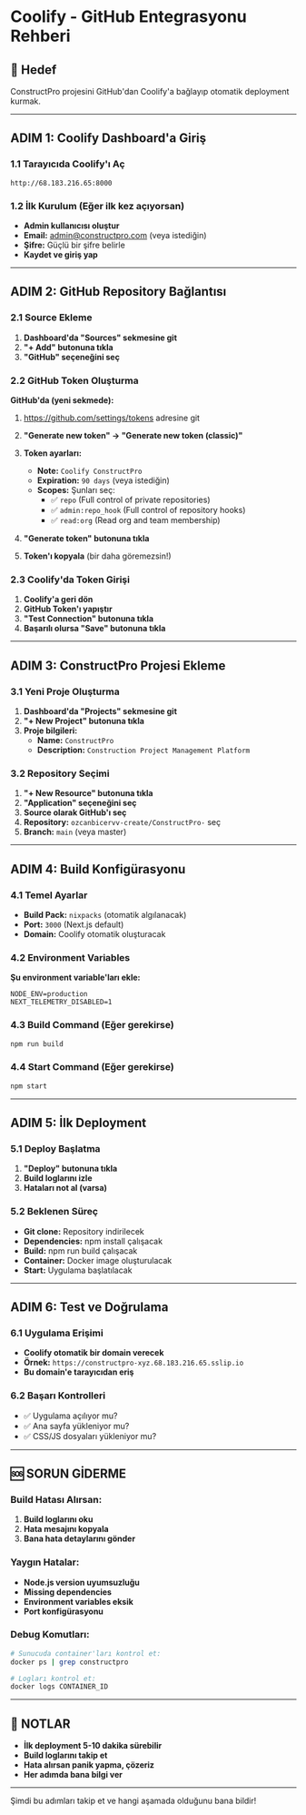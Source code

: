 # Coolify - GitHub Entegrasyonu Rehberi

## 🎯 Hedef
ConstructPro projesini GitHub'dan Coolify'a bağlayıp otomatik deployment kurmak.

---

## ADIM 1: Coolify Dashboard'a Giriş

### 1.1 Tarayıcıda Coolify'ı Aç
```
http://68.183.216.65:8000
```

### 1.2 İlk Kurulum (Eğer ilk kez açıyorsan)
- **Admin kullanıcısı oluştur**
- **Email:** admin@constructpro.com (veya istediğin)
- **Şifre:** Güçlü bir şifre belirle
- **Kaydet ve giriş yap**

---

## ADIM 2: GitHub Repository Bağlantısı

### 2.1 Source Ekleme
1. **Dashboard'da "Sources" sekmesine git**
2. **"+ Add" butonuna tıkla**
3. **"GitHub" seçeneğini seç**

### 2.2 GitHub Token Oluşturma
**GitHub'da (yeni sekmede):**
1. https://github.com/settings/tokens adresine git
2. **"Generate new token" → "Generate new token (classic)"**
3. **Token ayarları:**
   - **Note:** `Coolify ConstructPro`
   - **Expiration:** `90 days` (veya istediğin)
   - **Scopes:** Şunları seç:
     - ✅ `repo` (Full control of private repositories)
     - ✅ `admin:repo_hook` (Full control of repository hooks)
     - ✅ `read:org` (Read org and team membership)

4. **"Generate token" butonuna tıkla**
5. **Token'ı kopyala** (bir daha göremezsin!)

### 2.3 Coolify'da Token Girişi
1. **Coolify'a geri dön**
2. **GitHub Token'ı yapıştır**
3. **"Test Connection" butonuna tıkla**
4. **Başarılı olursa "Save" butonuna tıkla**

---

## ADIM 3: ConstructPro Projesi Ekleme

### 3.1 Yeni Proje Oluşturma
1. **Dashboard'da "Projects" sekmesine git**
2. **"+ New Project" butonuna tıkla**
3. **Proje bilgileri:**
   - **Name:** `ConstructPro`
   - **Description:** `Construction Project Management Platform`

### 3.2 Repository Seçimi
1. **"+ New Resource" butonuna tıkla**
2. **"Application" seçeneğini seç**
3. **Source olarak GitHub'ı seç**
4. **Repository:** `ozcanbicervv-create/ConstructPro-` seç
5. **Branch:** `main` (veya master)

---

## ADIM 4: Build Konfigürasyonu

### 4.1 Temel Ayarlar
- **Build Pack:** `nixpacks` (otomatik algılanacak)
- **Port:** `3000` (Next.js default)
- **Domain:** Coolify otomatik oluşturacak

### 4.2 Environment Variables
**Şu environment variable'ları ekle:**
```
NODE_ENV=production
NEXT_TELEMETRY_DISABLED=1
```

### 4.3 Build Command (Eğer gerekirse)
```bash
npm run build
```

### 4.4 Start Command (Eğer gerekirse)
```bash
npm start
```

---

## ADIM 5: İlk Deployment

### 5.1 Deploy Başlatma
1. **"Deploy" butonuna tıkla**
2. **Build loglarını izle**
3. **Hataları not al (varsa)**

### 5.2 Beklenen Süreç
- **Git clone:** Repository indirilecek
- **Dependencies:** npm install çalışacak
- **Build:** npm run build çalışacak
- **Container:** Docker image oluşturulacak
- **Start:** Uygulama başlatılacak

---

## ADIM 6: Test ve Doğrulama

### 6.1 Uygulama Erişimi
- **Coolify otomatik bir domain verecek**
- **Örnek:** `https://constructpro-xyz.68.183.216.65.sslip.io`
- **Bu domain'e tarayıcıdan eriş**

### 6.2 Başarı Kontrolleri
- ✅ Uygulama açılıyor mu?
- ✅ Ana sayfa yükleniyor mu?
- ✅ CSS/JS dosyaları yükleniyor mu?

---

## 🆘 SORUN GİDERME

### Build Hatası Alırsan:
1. **Build loglarını oku**
2. **Hata mesajını kopyala**
3. **Bana hata detaylarını gönder**

### Yaygın Hatalar:
- **Node.js version uyumsuzluğu**
- **Missing dependencies**
- **Environment variables eksik**
- **Port konfigürasyonu**

### Debug Komutları:
```bash
# Sunucuda container'ları kontrol et:
docker ps | grep constructpro

# Logları kontrol et:
docker logs CONTAINER_ID
```

---

## 📝 NOTLAR

- **İlk deployment 5-10 dakika sürebilir**
- **Build loglarını takip et**
- **Hata alırsan panik yapma, çözeriz**
- **Her adımda bana bilgi ver**

---

Şimdi bu adımları takip et ve hangi aşamada olduğunu bana bildir!